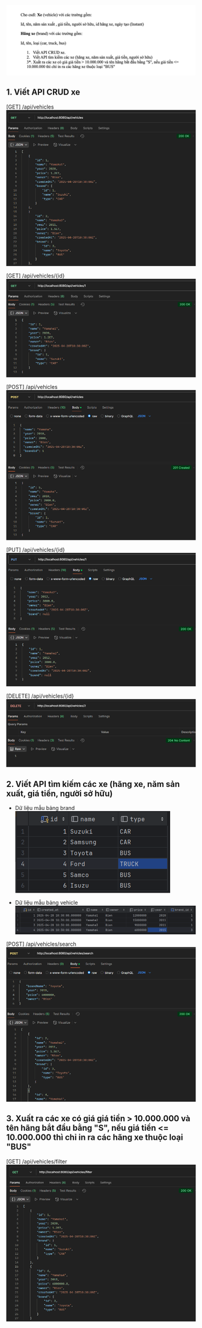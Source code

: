 ![img/img.png](img/img.png)

## 1. Viết API CRUD xe
[GET] /api/vehicles
![img/img_1.png](img/img_1.png)

[GET] /api/vehicles/{id}
![img/img_2.png](img/img_2.png)

[POST] /api/vehicles
![img/img_3.png](img/img_3.png)

[PUT] /api/vehicles/{id}
![img/img_4.png](img/img_4.png)

[DELETE] /api/vehicles/{id}
![img/img_5.png](img/img_5.png)

## 2. Viết API tìm kiếm các xe (hãng xe, năm sản xuất, giá tiền, người sở hữu)
* Dữ liệu mẫu bảng brand
![img/img_13.png](img/img_13.png)

* Dữ liệu mẫu bảng vehicle
![img/img_14.png](img/img_14.png)

[POST] /api/vehicles/search
![img/img_7.png](img/img_7.png)

## 3. Xuất ra các xe có giá giá tiền > 10.000.000 và tên hãng bắt đầu bằng "S", nếu giá tiền <= 10.000.000 thì chỉ in ra các hãng xe thuộc loại "BUS"

[GET] /api/vehicles/filter
![img/img_12.png](img/img_12.png)
